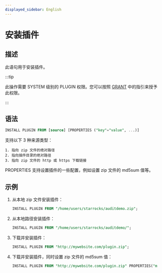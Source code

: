 ```yaml
---
displayed_sidebar: English
---
```


# 安装插件

## 描述

此语句用于安装插件。

:::tip

此操作需要 SYSTEM 级别的 PLUGIN 权限。您可以按照 [GRANT](../account-management/GRANT.md) 中的指引来授予此权限。

:::

## 语法

```sql
INSTALL PLUGIN FROM [source] [PROPERTIES ("key"="value", ...)]
```

支持以下 3 种来源类型：

```plain
1. 指向 zip 文件的绝对路径
2. 指向插件目录的绝对路径
3. 指向 zip 文件的 http 或 https 下载链接
```

PROPERTIES 支持设置插件的一些配置，例如设置 zip 文件的 md5sum 值等。

## 示例

1. 从本地 zip 文件安装插件：

   ```sql
   INSTALL PLUGIN FROM "/home/users/starrocks/auditdemo.zip";
   ```

2. 从本地路径安装插件：

   ```sql
   INSTALL PLUGIN FROM "/home/users/starrocks/auditdemo/";
   ```

3. 下载并安装插件：

   ```sql
   INSTALL PLUGIN FROM "http://mywebsite.com/plugin.zip";
   ```

4. 下载并安装插件，同时设置 zip 文件的 md5sum 值：

   ```sql
   INSTALL PLUGIN FROM "http://mywebsite.com/plugin.zip" PROPERTIES("md5sum" = "73877f6029216f4314d712086a146570");
   ```